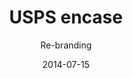 ---
title: USPS encase
subtitle: Re-branding
layout: default
modal-id: 7
date: 2014-07-15
img: Hero_1.jpg
img-folder: 8_USPSencase
thumbnail: 7_USPS thumbnail.jpg
alt: Better package design for letter carriers
project-date: April 2014


---